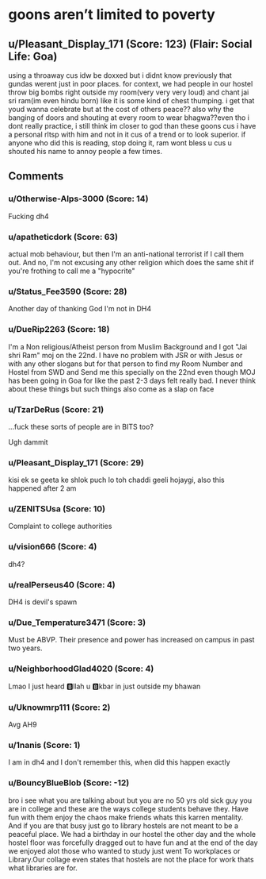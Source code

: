 # goons aren’t limited to poverty
## u/Pleasant_Display_171 (Score: 123) (Flair: Social Life: Goa)
using a throaway cus idw be doxxed but i didnt know previously that gundas werent just in poor places. for context, we had people in our hostel throw big bombs right outside my room(very very very loud) and chant jai sri ram(im even hindu born) like it is some kind of chest thumping. i get that youd wanna celebrate but at the cost of others peace?? also why the banging of doors and shouting at every room to wear bhagwa??even tho i dont really practice, i still think im closer to god than these goons cus i have a personal rltsp with him and not in it cus of a trend or to look superior. if anyone who did this is reading, stop doing it, ram wont bless u cus u shouted his name to annoy people a few times.


## Comments

### u/Otherwise-Alps-3000 (Score: 14)
Fucking dh4


### u/apatheticdork (Score: 63)
actual mob behaviour, but then I'm an anti-national terrorist if I call them out. And no, I'm not excusing any other religion which does the same shit if you're frothing to call me a "hypocrite"


### u/Status_Fee3590 (Score: 28)
Another day of thanking God I'm not in DH4


### u/DueRip2263 (Score: 18)
I'm a Non religious/Atheist person from Muslim Background and I got "Jai shri Ram" moj on the 22nd. I have no problem with JSR or with Jesus or with any other slogans but for that person to find my Room Number and Hostel from SWD and Send me this specially on the 22nd even though MOJ has been going in Goa for like the past 2-3 days felt really bad. I never think about these things but such things also come as a slap on face


### u/TzarDeRus (Score: 21)
...fuck these sorts of people are in BITS too?


Ugh dammit


### u/Pleasant_Display_171 (Score: 29)
kisi ek se geeta ke shlok puch lo toh chaddi geeli hojaygi, also this happened after 2 am


### u/ZENITSUsa (Score: 10)
Complaint to college authorities


### u/vision666 (Score: 4)
dh4?


### u/realPerseus40 (Score: 4)
DH4 is devil's spawn


### u/Due_Temperature3471 (Score: 3)
Must be ABVP. Their presence and power has increased on campus in past two years.


### u/NeighborhoodGlad4020 (Score: 4)
Lmao I just heard 🅱️llah u 🅱️kbar in just outside my bhawan


### u/Uknowmrp111 (Score: 2)
Avg AH9


### u/1nanis (Score: 1)
I am in dh4 and I don't remember this, when did this happen  exactly


### u/BouncyBlueBlob (Score: -12)
bro i see what you are talking about but you are no 50 yrs old sick guy you are in college and these are the ways college students behave they. Have fun with them enjoy the chaos make friends whats this karren mentality. And if you are that busy just go to library hostels are not meant to be a peaceful place. We had a birthday in our hostel the other day and the whole hostel floor was forcefully dragged out to have fun and at the end of the day we enjoyed alot those who wanted to study just went To workplaces or Library.Our collage even states that hostels are not the place for work thats what libraries are for.





